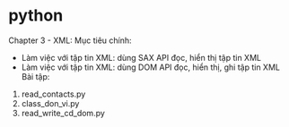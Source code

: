 # python
Chapter 3 - XML:
Mục tiêu chính:
- Làm việc với tập tin XML: dùng SAX API đọc, hiển thị tập tin XML
- Làm việc với tập tin XML: dùng DOM API đọc, hiển thị, ghi tập tin XML
Bài tập:
1. read_contacts.py
2. class_don_vi.py
3. read_write_cd_dom.py
